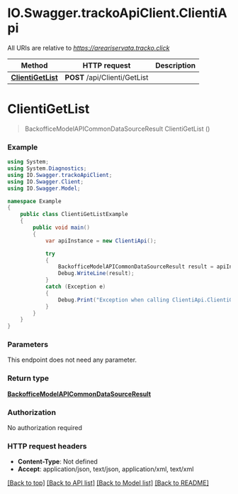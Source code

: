 # IO.Swagger.trackoApiClient.ClientiApi

All URIs are relative to *https://areariservata.tracko.click*

Method | HTTP request | Description
------------- | ------------- | -------------
[**ClientiGetList**](ClientiApi.md#clientigetlist) | **POST** /api/Clienti/GetList | 


<a name="clientigetlist"></a>
# **ClientiGetList**
> BackofficeModelAPICommonDataSourceResult ClientiGetList ()



### Example
```csharp
using System;
using System.Diagnostics;
using IO.Swagger.trackoApiClient;
using IO.Swagger.Client;
using IO.Swagger.Model;

namespace Example
{
    public class ClientiGetListExample
    {
        public void main()
        {
            var apiInstance = new ClientiApi();

            try
            {
                BackofficeModelAPICommonDataSourceResult result = apiInstance.ClientiGetList();
                Debug.WriteLine(result);
            }
            catch (Exception e)
            {
                Debug.Print("Exception when calling ClientiApi.ClientiGetList: " + e.Message );
            }
        }
    }
}
```

### Parameters
This endpoint does not need any parameter.

### Return type

[**BackofficeModelAPICommonDataSourceResult**](BackofficeModelAPICommonDataSourceResult.md)

### Authorization

No authorization required

### HTTP request headers

 - **Content-Type**: Not defined
 - **Accept**: application/json, text/json, application/xml, text/xml

[[Back to top]](#) [[Back to API list]](../README.md#documentation-for-api-endpoints) [[Back to Model list]](../README.md#documentation-for-models) [[Back to README]](../README.md)

